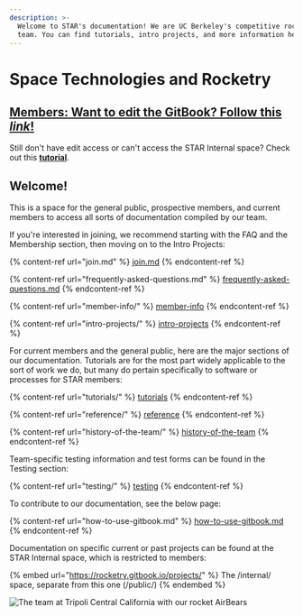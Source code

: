 ```yaml
---
description: >-
  Welcome to STAR's documentation! We are UC Berkeley's competitive rocketry
  team. You can find tutorials, intro projects, and more information here.
---
```


# Space Technologies and Rocketry

## [Members: Want to edit the GitBook? Follow this _**link**_!](https://app.gitbook.com/@rocketry/spaces)

Still don't have edit access or can't access the STAR Internal space? Check out this [**tutorial**](how-to-use-gitbook.md).

## Welcome!

This is a space for the general public, prospective members, and current members to access all sorts of documentation compiled by our team.&#x20;

If you're interested in joining, we recommend starting with the FAQ and the Membership section, then moving on to the Intro Projects:

{% content-ref url="join.md" %}
[join.md](join.md)
{% endcontent-ref %}

{% content-ref url="frequently-asked-questions.md" %}
[frequently-asked-questions.md](frequently-asked-questions.md)
{% endcontent-ref %}

{% content-ref url="member-info/" %}
[member-info](member-info/)
{% endcontent-ref %}

{% content-ref url="intro-projects/" %}
[intro-projects](intro-projects/)
{% endcontent-ref %}

For current members and the general public, here are the major sections of our documentation. Tutorials are for the most part widely applicable to the sort of work we do, but many do pertain specifically to software or processes for STAR members:

{% content-ref url="tutorials/" %}
[tutorials](tutorials/)
{% endcontent-ref %}

{% content-ref url="reference/" %}
[reference](reference/)
{% endcontent-ref %}

{% content-ref url="history-of-the-team/" %}
[history-of-the-team](history-of-the-team/)
{% endcontent-ref %}

Team-specific testing information and test forms can be found in the Testing section:

{% content-ref url="testing/" %}
[testing](testing/)
{% endcontent-ref %}

To contribute to our documentation, see the below page:

{% content-ref url="how-to-use-gitbook.md" %}
[how-to-use-gitbook.md](how-to-use-gitbook.md)
{% endcontent-ref %}

Documentation on specific current or past projects can be found at the STAR Internal space, which is restricted to members:

{% embed url="https://rocketry.gitbook.io/projects/" %}
The /internal/ space, separate from this one (/public/)
{% endembed %}

![The team at Tripoli Central California with our rocket AirBears](.gitbook/assets/star.jpeg)
